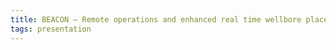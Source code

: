 ```yaml
---
title: BEACON – Remote operations and enhanced real time wellbore placement through evolving LWD technologies.
tags: presentation 
---
```

